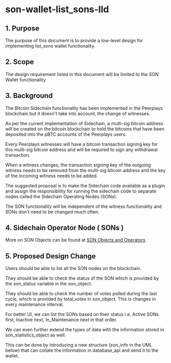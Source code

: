 # son-wallet-list\_sons-lld

## 1. Purpose

The purpose of this document is to provide a low-level design for implementing list\_sons wallet functionality.

## 2. Scope

The design requirement listed in this document will be limited to the SON Wallet functionality.

## 3. Background

The Bitcoin Sidechain functionality has been implemented in the Peerplays blockchain but it doesn't take into account, the change of witnesses.

As per the current implementation of Sidechain, a multi-sig bitcoin address will be created on the bitcoin blockchain to hold the bitcoins that have been deposited into the pBTC accounts of the Peerplays users.

Every Peerplays witnesses will have a bitcoin transaction signing key for this multi-sig bitcoin address and will be required to sign any withdrawal transaction.

When a witness changes, the transaction signing key of the outgoing witness needs to be removed from the multi-sig bitcoin address and the key of the incoming witness needs to be added.

The suggested proposal is to make the Sidechain code available as a plugin and assign the responsibility for running the sidechain code to separate nodes called the Sidechain Operating Nodes \(SONs\).

The SON functionality will be independent of the witness functionality and SONs don't need to be changed much often.

## 4. Sidechain Operator Node \( SONs \)

More on SON Objects can be found at [SON Objects and Operators](https://peerplays.atlassian.net/wiki/spaces/PIX/pages/333971489/SON+Objects+and+Operators)

## 5. Proposed Design Change

Users should be able to list all the SON nodes on the blockchain.

They should be able to check the status of the SON which is provided by the son\_status variable in the son\_object.

They should be able to check the number of votes polled during the last cycle, which is provided by total\_votes in son\_object. This is changes in every maintenance interval.

For better UI, we can list the SONs based on their status i.e. Active SONs first, Inactive next, In\_Maintenance next in that order.

We can even further extend the types of data with the information stored in son\_statistics\_object as well.

This can be done by introducing a new structure \(son\_info in the UML below\) that can collate the information in database\_api and send it to the wallet.


